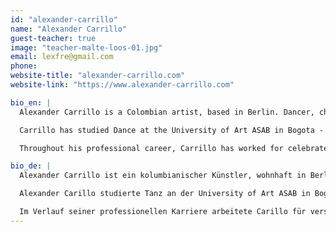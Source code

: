 ```yaml
---
id: "alexander-carrillo"
name: "Alexander Carrillo"
guest-teacher: true
image: "teacher-malte-loos-01.jpg"
email: lexfre@gmail.com
phone:
website-title: "alexander-carrillo.com"
website-link: "https://www.alexander-carrillo.com"

bio_en: |
  Alexander Carrillo is a Colombian artist, based in Berlin. Dancer, choreographer and creator, his research interest is focus on a reflection of the 'ugly' and grotesque in humans, as a mirror of reality; and questioning ideas of 'beauty' and the role of the audience in the performing arts. He's currently investigating the influence of indigenous traditions and customs in western societies. His work is developed through historical research with a contemporary point of view, looking into the personal, social and political through an interdisciplinary approach. From the essence of pure rituals until todays fashion mix pop emblematic cultures.

  Carrillo has studied Dance at the University of Art ASAB in Bogota - Colombia, in Folkwang Pina Baush University in Essen - Germany and did an Erasmus at the ‘ArtEZ’ University in Arnhem, Holland. Carrillo creates also open - platforms for artists in different field involving the audience in spontaneous and participative ways. Launched the DREIZIG Festival in Berlin and DASEIN Series traveling around the world, amount small others.

  Throughout his professional career, Carrillo has worked for celebrated international choreographers and dance companies, including Jerome Bell, Marina Abramovic, Allora&Calzadilla, Malou Airaudo, Rodolpho Leoni Charles Vodoz, Tino Fernandez, Carlos Maria, Mark Sieczkerek, Henrieta Horn, Reinhard Schiele and Cie. Fors Works of Denmark, Cie. Toula Limnaios, Theater Der Klänge, Deutsche Oper am Rhein, Art Collective Estereotips.

bio_de: |
  Alexander Carrillo ist ein kolumbianischer Künstler, wohnhaft in Berlin. Er ist Tänzer, Choreograph und Produzent. Der Schwerpunkt seiner künstlerischen Auseinandersetzung liegt in der Reflexion des 'hässlichen’ und grotesken des Menschen als Spiegel der Realität. Er hinterfragt die gängige Definition von 'Schönheit‘ und die Rolle des Zuschauers in den darstellenden Künsten. In seinen derzeitigen Arbeiten untersucht Alexander Carrillo den Einfluss indigener Traditionen und Bräuche auf die westliche Gesellschaft. Anhand einer zeitgenössischen Sichtweise und unter Berücksichtigung der historischen Zusammenhänge, nähert er sich persönlichen, sozialen und politischen Aspekten durch eine interdisziplinäre Herangehensweise. Ausgehend von dem Wesen unverfälschter Rituale bis hin zu den Sinnbildern der heutigen Mode- und Popkultur.

  Alexander Carillo studierte Tanz an der University of Art ASAB in Bogota - Kolumbien, in der Folkwang Pina Bausch University in Essen - Deutschland und nahm Teil an dem Erasmus Programm der‚‘ArtEZ’ University in Arnhem - Niederlanden. Er entwickelt zudem offene Plattformen für Künstler unterschiedlichster Disziplinen in denen er das Publikum auf eine spontane und teilnehmenden Art in seine Arbeiten einbindet. So eröffnete er unter anderem das‚ DREIZIG Festival in Berlin und die weltweit gezeigte DASEIN Serie.

  Im Verlauf seiner professionellen Karriere arbeitete Carillo für verschiedene gefeierte und vielbeachtete Choreographen und Tanzkompanien wie zum Beispiel Stella Zannou, Jerome Bell, Marina Abramovic, Allora&Calzadilla, Malou Airaudo, Rodolpho Leoni Charles Vodoz, Tino Fernandez, Carlos Maria, Mark Sieczkerek, Henrieta Horn, Reinhard Schiele und Cie. Fors Works of Denmark, Cie. Toula Limnaios, Theater Der Klänge, Deutsche Oper am Rhein, Art Collective Estereotips.
---
```

